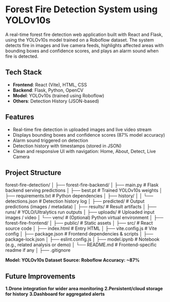 # Forest Fire Detection System using YOLOv10s

A real-time forest fire detection web application built with React and Flask, using the YOLOv10s model trained on a Roboflow dataset.
The system detects fire in images and live camera feeds, highlights affected areas with bounding boxes and confidence scores, and plays an alarm sound when fire is detected.

## Tech Stack

- **Frontend**: React (Vite), HTML, CSS
- **Backend**: Flask, Python, OpenCV
- **Model**: YOLOv10s (trained using Roboflow)
- **Others**: Detection History (JSON-based)

## Features

-  Real-time fire detection in uploaded images and live video stream  
-  Displays bounding boxes and confidence scores (87% model accuracy)  
-  Alarm sound triggered on detection  
-  Detection history with timestamps (stored in JSON)  
-  Clean and responsive UI with navigation: Home, About, Detect, Live Camera

##  Project Structure
forest-fire-detection/
│
├── forest-fire-backend/
│ ├── main.py # Flask backend serving predictions
│ ├── best.pt # Trained YOLOv10s weights
│ ├── requirements.txt # Python dependencies
│ ├── history/
│ │ └── detections.json # Detection history log
│ ├── predicted/ # Output predictions (images / metadata)
│ ├── results/ # Result artifacts
│ ├── runs/ # YOLO/Ultralytics run outputs
│ ├── uploads/ # Uploaded input images / video
│ └── venv/ # (Optional) Python virtual environment
│
├── forest-fire-frontend/
│ ├── public/ # Static assets
│ ├── src/ # React source code
│ ├── index.html # Entry HTML
│ ├── vite.config.js # Vite config
│ ├── package.json # Frontend dependencies & scripts
│ ├── package-lock.json
│ ├── eslint.config.js
│ ├── model.ipynb # Notebook (e.g., related analysis or demo)
│ └── README.md # Frontend-specific readme if any
│
├── .gitignore

**Model: YOLOv10s
Dataset Source: Roboflow
Accuracy: ~87%**

## Future Improvements
**1.Drone integration for wider area monitoring**
**2.Persistent/cloud storage for history**
**3.Dashboard for aggregated alerts**
